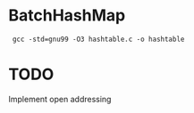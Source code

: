 # BatchHashMap

     gcc -std=gnu99 -O3 hashtable.c -o hashtable

# TODO 

Implement open addressing


